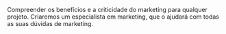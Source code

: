 Compreender os benefícios e a criticidade do marketing para qualquer projeto. Criaremos um especialista em marketing, que o ajudará com todas as suas dúvidas de marketing.
